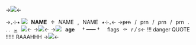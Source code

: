 ->![](https://cdn.discordapp.com/attachments/1092178832854888518/1120811736635809862/Untitled1016_20230620212503.png)<-

->₊⊹⭑ ![ ](https://mikejima.crd.co/assets/images/shadow/4e4683c1.gif?v=16e7e82c)⠀**NAME**⠀♱⠀*N*AME⠀,⠀NAME⠀⭑⊹₊<-
->~~prn~~⠀/⠀prn⠀/⠀*p*rn⠀/⠀prn⠀. . .⠀[⌣](https://rentry.co/crowtemps)⠀![](https://caterpie.crd.co/assets/images/gallery31/eec3d4cf.gif?v=8cec5808)<-
->[![](https://cdn.discordapp.com/attachments/1092178832854888518/1120814940643664043/Untitled1018_20230620213759.png)](https://aminoapps.com/c/ijustwannahavefunn/page/blog/new-video/LM2p_jqC8uG02abPgqkp73q5EDxn74G54G)<-
->![](https://caterpie.crd.co/assets/images/gallery01/9c458196.gif?v=8cec5808)⠀**age**⠀⠀† ━━━ †⠀⠀flags⠀⚰⠀*r / s*<-
!!! danger QUOTE !!!!!! RAAAHHH
->![](https://cdn.discordapp.com/attachments/1092178832854888518/1120811736921034792/Untitled1016_20230620212507.png)<-